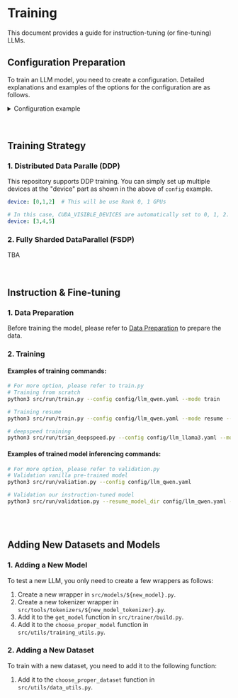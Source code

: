 # Training
This document provides a guide for instruction-tuning (or fine-tuning) LLMs.

## Configuration Preparation
To train an LLM model, you need to create a configuration. Detailed explanations and examples of the options for the configuration are as follows.
<details>
<summary>Configuration example</summary>

```yaml
# base
train_type: llm
seed: 0
deterministic: True
model: gemma
model_size: 2b     # valid pattern examples: 10b, 1.2b, 2.8, 5 (you can omit b character)

# data config
data_path: ['data/mras/mras_en_otc_v4', 'data/mras/mras_ko_rpr_v4']
template_dir: ['templates/gemma_templates', 'templates/gemma_templates_ko']   # list(path) or path, if null, template will be chosen according to the ${data_path}/templates

# project config
project: outputs/gemma
name: mras_v4

# environment config
device: [0,1]
bit: 8                          # [4, 8, 16, 32], If 4, 8, model will be quantized
load_unnecessary_half: False    # recommend to set True if you set bit to 16 (4, 8bit model automatically loads neccesaries to 32bit)
half_inference: False

# data config
max_length: 2000                             # max sequnece length
is_multi_turn: False                         # multi-turn training option
add_bos_token_when_response_start: True      # if True and bos_token is existing, bos token will be added at the first of the input
add_eos_token_when_response_end: True        # if False and eos_token is existing, eos token will be added at the last of the input
data_verbose: True                           # if True, data statistics will be calculated and graphs are saved in the project folder

# tokenizer config (I recommend to double check the tokenizer's special token map)
pad_token_id: null    # [add, null, int] if null, tokenizer pad_token_id will not be overrided
bos_token_id: null    # [add, null, int] if null, tokenizer bos_token_id will not be overrided
eos_token_id: null    # [add, null, int] if null, tokenizer eos_token_id will not be overrided
cls_token_id: null    # [add, null, int] if null, tokenizer cls_token_id will not be overrided
sep_token_id: null    # [add, null, int] if null, tokenizer sep_token_id will not be overrided
unk_token_id: null    # [add, null, int] if null, tokenizer unk_token_id will not be overrided

# training config
batch_size: 2
epochs: 300           # if optimizer_step_criterion set to 'epoch' it will be activated and scheduler will step per epoch
warmup_epochs: 0      # if optimizer_step_criterion set to 'epoch' it will be activated
steps: 300000         # if optimizer_step_criterion set to 'step' it will be activated and scheduler will step per step
warmup_steps: 100     # if optimizer_step_criterion set to 'step' it will be activated
optimizer_step_criterion: 'step'   # ['epoch', 'step']
lr0: 1e-4
lrf: 0.001                 # last_lr = lr0 * lrf
scheduler_type: 'cosine'   # ['linear', 'cosine']
momentum: 0.9
weight_decay: 0.0
warmup_momentum: 0.8
early_stop_criterion: 50
workers: 0
amp_training: False
ema_updating: False
train_verbose: True
inference_result_verbose: True      # If True, inference results will be printed at the validation phase

# peft
peft_config_path: config/gemma_lora_config.yaml       # if False, training without peft. Also, if you use LoRA with quantization, it would be QLoRA

# logging data and metrics
common: ['train_loss', 'validation_loss', 'lr']               # ['train_loss', 'validation_loss', 'lr']
metrics: ['ppl', 'bleu', 'rouge', 'edit_distance', 'meteor']  # ['ppl', 'bleu', 'edit_distance', 'rouge', 'meteor']  # TODO: CIDEr 추가
fast_validation_n: null                                       # [null, 1, 2, ...], Only the number of data of the set value is evaluated per step
fast_validation_step_interval: null                           # [null, 1, 2, ...], validation step inteval. if null, all validation steps will be executed.
validation_step_interval_prop: 0.3                            # setting between 0 and 1 values
tensorboard_logging_interval: 1                               # tensorboard logging step
```
</details>
<br><br>

## Training Strategy
### 1. Distributed Data Paralle (DDP)
This repository supports DDP training. You can simply set up multiple devices at the "device" part as shown in the above  of `config` example.
```yaml
device: [0,1,2]  # This will be use Rank 0, 1 GPUs
```
```yaml
# In this case, CUDA_VISIBLE_DEVICES are automatically set to 0, 1, 2.
device: [3,4,5]  
```

### 2. Fully Sharded DataParallel (FSDP)
TBA
<br><br><br>


## Instruction & Fine-tuning
### 1. Data Preparation
Before training the model, please refer to [Data Preparation](./2_data_preparation.md) to prepare the data.

### 2. Training
#### Examples of training commands:
```bash
# For more option, please refer to train.py
# Training from scratch
python3 src/run/train.py --config config/llm_qwen.yaml --mode train

# Training resume
python3 src/run/train.py --config config/llm_qwen.yaml --mode resume --resume_model_dir outputs/chat/qwen_fine_tuned --load_model_type best

# deepspeed training
python3 src/run/trian_deepspeed.py --config config/llm_llama3.yaml --mode train
```

#### Examples of trained model inferencing commands: 
```bash
# For more option, please refer to validation.py
# Validation vanilla pre-trained model
python3 src/run/valiation.py --config config/llm_qwen.yaml

# Validation our instruction-tuned model
python3 src/run/validation.py --resume_model_dir config/llm_qwen.yaml --load_model_type best
```
<br><br>


## Adding New Datasets and Models
### 1. Adding a New Model
To test a new LLM, you only need to create a few wrappers as follows:
1. Create a new wrapper in `src/models/${new_model}.py`.
2. Create a new tokenizer wrapper in `src/tools/tokenizers/${new_model_tokenizer}.py`.
3. Add it to the `get_model` function in `src/trainer/build.py`.
4. Add it to the `choose_proper_model` function in `src/utils/training_utils.py`.

### 2. Adding a New Dataset
To train with a new dataset, you need to add it to the following function:
1. Add it to the `choose_proper_dataset` function in `src/utils/data_utils.py`.
